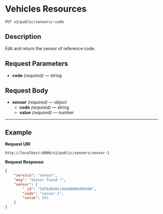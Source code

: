 # Vehicles Resources

    PUT v1/public/sensors/:code

## Description
Edit and return the sensor of reference code.

## Request Parameters

- **code** _(required)_ — string

## Request Body

- **sensor** _(required)_ — object
    - **code** _(required)_ — string
    - **value** _(required)_ — number

***

## Example
**Request URI**

    http://localhost:8000/v1/public/sensors/sensor-1

**Request Response**
``` json
{
    "service": "sensor",
    "msg": "Sensor found !",
    "sensor": {
        "_id": "5d76d8491c9d440000d40308",
        "code": "sensor-1",
        "value": 952
    }
}
```